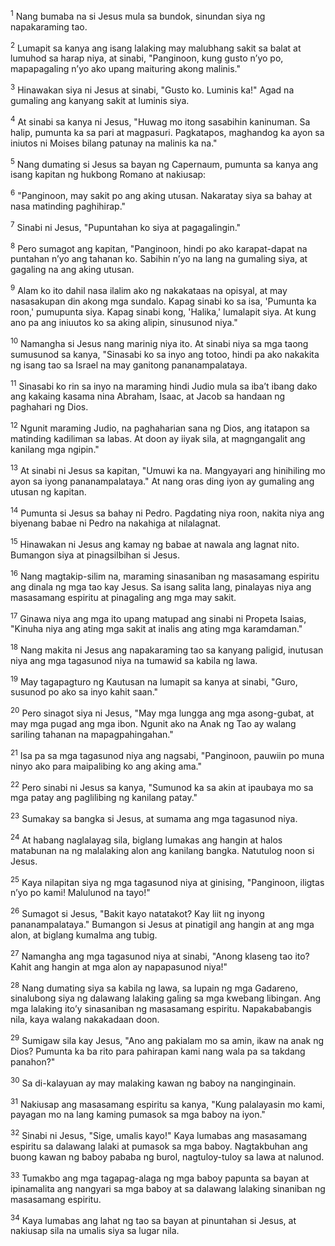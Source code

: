<sup>1</sup>
Nang bumaba na si Jesus mula sa bundok, sinundan siya ng napakaraming tao. 

<sup>2</sup>
Lumapit sa kanya ang isang lalaking may malubhang sakit sa balat at lumuhod sa harap niya, at sinabi, "Panginoon, kung gusto nʼyo po, mapapagaling nʼyo ako upang maituring akong malinis." 

<sup>3</sup>
Hinawakan siya ni Jesus at sinabi, "Gusto ko. Luminis ka!" Agad na gumaling ang kanyang sakit at luminis siya. 

<sup>4</sup>
At sinabi sa kanya ni Jesus, "Huwag mo itong sasabihin kaninuman. Sa halip, pumunta ka sa pari at magpasuri. Pagkatapos, maghandog ka ayon sa iniutos ni Moises bilang patunay na malinis ka na." 

<sup>5</sup>
Nang dumating si Jesus sa bayan ng Capernaum, pumunta sa kanya ang isang kapitan ng hukbong Romano at nakiusap: 

<sup>6</sup>
"Panginoon, may sakit po ang aking utusan. Nakaratay siya sa bahay at nasa matinding paghihirap." 

<sup>7</sup>
Sinabi ni Jesus, "Pupuntahan ko siya at pagagalingin." 

<sup>8</sup>
Pero sumagot ang kapitan, "Panginoon, hindi po ako karapat-dapat na puntahan nʼyo ang tahanan ko. Sabihin nʼyo na lang na gumaling siya, at gagaling na ang aking utusan. 

<sup>9</sup>
Alam ko ito dahil nasa ilalim ako ng nakakataas na opisyal, at may nasasakupan din akong mga sundalo. Kapag sinabi ko sa isa, 'Pumunta ka roon,' pumupunta siya. Kapag sinabi kong, 'Halika,' lumalapit siya. At kung ano pa ang iniuutos ko sa aking alipin, sinusunod niya." 

<sup>10</sup>
Namangha si Jesus nang marinig niya ito. At sinabi niya sa mga taong sumusunod sa kanya, "Sinasabi ko sa inyo ang totoo, hindi pa ako nakakita ng isang tao sa Israel na may ganitong pananampalataya. 

<sup>11</sup>
Sinasabi ko rin sa inyo na maraming hindi Judio mula sa ibaʼt ibang dako ang kakaing kasama nina Abraham, Isaac, at Jacob sa handaan ng paghahari ng Dios. 

<sup>12</sup>
Ngunit maraming Judio, na paghaharian sana ng Dios, ang itatapon sa matinding kadiliman sa labas. At doon ay iiyak sila, at magngangalit ang kanilang mga ngipin." 

<sup>13</sup>
At sinabi ni Jesus sa kapitan, "Umuwi ka na. Mangyayari ang hinihiling mo ayon sa iyong pananampalataya." At nang oras ding iyon ay gumaling ang utusan ng kapitan.

<sup>14</sup>
Pumunta si Jesus sa bahay ni Pedro. Pagdating niya roon, nakita niya ang biyenang babae ni Pedro na nakahiga at nilalagnat. 

<sup>15</sup>
Hinawakan ni Jesus ang kamay ng babae at nawala ang lagnat nito. Bumangon siya at pinagsilbihan si Jesus. 

<sup>16</sup>
Nang magtakip-silim na, maraming sinasaniban ng masasamang espiritu ang dinala ng mga tao kay Jesus. Sa isang salita lang, pinalayas niya ang masasamang espiritu at pinagaling ang mga may sakit. 

<sup>17</sup>
Ginawa niya ang mga ito upang matupad ang sinabi ni Propeta Isaias, "Kinuha niya ang ating mga sakit at inalis ang ating mga karamdaman." 

<sup>18</sup>
Nang makita ni Jesus ang napakaraming tao sa kanyang paligid, inutusan niya ang mga tagasunod niya na tumawid sa kabila ng lawa. 

<sup>19</sup>
May tagapagturo ng Kautusan na lumapit sa kanya at sinabi, "Guro, susunod po ako sa inyo kahit saan." 

<sup>20</sup>
Pero sinagot siya ni Jesus, "May mga lungga ang mga asong-gubat, at may mga pugad ang mga ibon. Ngunit ako na Anak ng Tao ay walang sariling tahanan na mapagpahingahan." 

<sup>21</sup>
Isa pa sa mga tagasunod niya ang nagsabi, "Panginoon, pauwiin po muna ninyo ako para maipalibing ko ang aking ama." 

<sup>22</sup>
Pero sinabi ni Jesus sa kanya, "Sumunod ka sa akin at ipaubaya mo sa mga patay ang paglilibing ng kanilang patay." 

<sup>23</sup>
Sumakay sa bangka si Jesus, at sumama ang mga tagasunod niya. 

<sup>24</sup>
At habang naglalayag sila, biglang lumakas ang hangin at halos matabunan na ng malalaking alon ang kanilang bangka. Natutulog noon si Jesus. 

<sup>25</sup>
Kaya nilapitan siya ng mga tagasunod niya at ginising, "Panginoon, iligtas nʼyo po kami! Malulunod na tayo!" 

<sup>26</sup>
Sumagot si Jesus, "Bakit kayo natatakot? Kay liit ng inyong pananampalataya." Bumangon si Jesus at pinatigil ang hangin at ang mga alon, at biglang kumalma ang tubig. 

<sup>27</sup>
Namangha ang mga tagasunod niya at sinabi, "Anong klaseng tao ito? Kahit ang hangin at mga alon ay napapasunod niya!" 

<sup>28</sup>
Nang dumating siya sa kabila ng lawa, sa lupain ng mga Gadareno, sinalubong siya ng dalawang lalaking galing sa mga kwebang libingan. Ang mga lalaking itoʼy sinasaniban ng masasamang espiritu. Napakababangis nila, kaya walang nakakadaan doon. 

<sup>29</sup>
Sumigaw sila kay Jesus, "Ano ang pakialam mo sa amin, ikaw na anak ng Dios? Pumunta ka ba rito para pahirapan kami nang wala pa sa takdang panahon?" 

<sup>30</sup>
Sa di-kalayuan ay may malaking kawan ng baboy na nanginginain. 

<sup>31</sup>
Nakiusap ang masasamang espiritu sa kanya, "Kung palalayasin mo kami, payagan mo na lang kaming pumasok sa mga baboy na iyon." 

<sup>32</sup>
Sinabi ni Jesus, "Sige, umalis kayo!" Kaya lumabas ang masasamang espiritu sa dalawang lalaki at pumasok sa mga baboy. Nagtakbuhan ang buong kawan ng baboy pababa ng burol, nagtuloy-tuloy sa lawa at nalunod. 

<sup>33</sup>
Tumakbo ang mga tagapag-alaga ng mga baboy papunta sa bayan at ipinamalita ang nangyari sa mga baboy at sa dalawang lalaking sinaniban ng masasamang espiritu. 

<sup>34</sup>
Kaya lumabas ang lahat ng tao sa bayan at pinuntahan si Jesus, at nakiusap sila na umalis siya sa lugar nila.